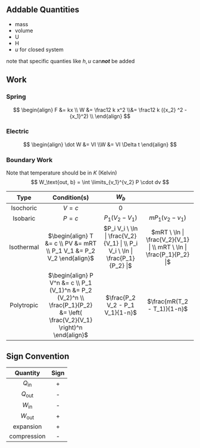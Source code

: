 ## Addable Quantities

- mass
- volume
- U
- H
- $u$ for closed system

note that specific quanties like $h, u$ can***not*** be added

## Work

### Spring

$$
\begin{align}
F &= kx \\
W
&= \frac12 k x^2 \\&= \frac12 k ({x_2} ^2 - {x_1}^2) \\
\end{align}
$$

### Electric

$$
\begin{align}
\dot W &= VI \\W &= VI \Delta t
\end{align}
$$

### Boundary Work

Note that temperature should be in $K$ (Kelvin)
$$
W_\text{out, b} = \int \limits_{v_1}^{v_2} P \cdot dv
$$

|    Type    |                         Condition(s)                         |                            $W_b$                             |                                                              |
| :--------: | :----------------------------------------------------------: | :----------------------------------------------------------: | :----------------------------------------------------------: |
| Isochoric  |                           $V = c$                            |                             $0$                              |                                                              |
|  Isobaric  |                           $P = c$                            |                       $P_1(V_2 - V_1)$                       |                    $mP_1(\nu_2 - \nu_1)$                     |
| Isothermal | $\begin{align} T &= c \\ PV &= mRT \\ P_1 V_1 &= P_2 V_2 \end{align}$ | $P_i V_i \ \ln \| \frac{V_2}{V_1} \| \\ P_i V_i \ \ln \| \frac{P_1}{P_2} \|$ | $mRT \ \ln \| \frac{V_2}{V_1} \| \\ mRT \ \ln \| \frac{P_1}{P_2} \|$ |
| Polytropic | $\begin{align} P V^n &= c \\ P_1 (V_1)^n &= P_2 (V_2)^n \\ \frac{P_1}{P_2} &= \left( \frac{V_2}{V_1} \right)^n  \end{align}$ | $\frac{P_2 V_2 - P_1 V_1}{1-n}$ | $\frac{mR(T_2 - T_1)}{1-n}$ |

## Sign Convention

|    Quantity    | Sign |
| :------------: | :--: |
| $Q_\text{in}$  |  +   |
| $Q_\text{out}$ |    -   |
| $W_\text{in}$  |    -   |
| $W_\text{out}$ |  +   |
|   expansion    |  +   |
|  compression   |    -   |

